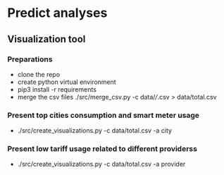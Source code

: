 # Predict analyses
## Visualization tool
### Preparations
* clone the repo 
* create python virtual environment
* pip3 install -r requirements
* merge the csv files
./src/merge_csv.py -c data/*/*.csv > data/total.csv
### Present top cities consumption and smart meter usage
* ./src/create_visualizations.py -c data/total.csv -a city
### Present low tariff usage related to different providerss
* ./src/create_visualizations.py -c data/total.csv -a provider



